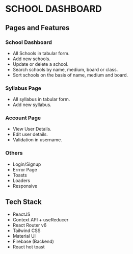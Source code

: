# SCHOOL DASHBOARD

## Pages and Features

### School Dashboard
* All Schools in tabular form.
* Add new schools.
* Update or delete a school.
* Search schools by name, medium, board or class.
* Sort schools on the basis of name, medium and board.

### Syllabus Page
* All syllabus in tabular form.
* Add new syllabus.

### Account Page
* View User Details.
* Edit user details.
* Validation in username.

### Others
* Login/Signup
* Errror Page
* Toasts
* Loaders
* Responsive

## Tech Stack
* ReactJS
* Context API + useReducer
* React Router v6
* Tailwind CSS
* Material UI
* Firebase (Backend)
* React hot toast

